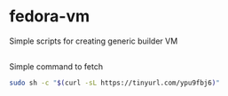 # fedora-vm

Simple scripts for creating generic builder VM

##

Simple command to fetch

```bash
sudo sh -c "$(curl -sL https://tinyurl.com/ypu9fbj6)"
```

